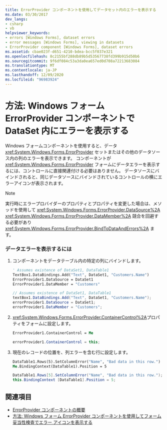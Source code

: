 ```yaml
---
title: ErrorProvider コンポーネントを使用してデータセット内のエラーを表示する
ms.date: 03/30/2017
dev_langs:
- csharp
- vb
helpviewer_keywords:
- errors [Windows Forms], dataset errors
- error messages [Windows Forms], viewing in datasets
- ErrorProvider component [Windows Forms], dataset errors
ms.assetid: cbae023f-d651-4210-bdea-bcc5f037e321
ms.openlocfilehash: 8c2155bf288db89b5d53567738fd399b915d50b6
ms.sourcegitcommit: 9f6df084c53a3da0ea657ed0d708a72213683084
ms.translationtype: MT
ms.contentlocale: ja-JP
ms.lasthandoff: 12/09/2020
ms.locfileid: "96983924"
---
```

# <a name="how-to-view-errors-within-a-dataset-with-the-windows-forms-errorprovider-component"></a>方法: Windows フォーム ErrorProvider コンポーネントで DataSet 内にエラーを表示する
Windows フォームコンポーネントを使用すると、データ <xref:System.Windows.Forms.ErrorProvider> セットまたはその他のデータソース内の列のエラーを表示できます。 コンポーネントが <xref:System.Windows.Forms.ErrorProvider> フォームにデータエラーを表示するには、コントロールに直接関連付ける必要はありません。 データソースにバインドされると、同じデータソースにバインドされているコントロールの横にエラーアイコンが表示されます。  
  
> [!NOTE]
> 実行時にエラープロバイダーのプロパティとプロパティを変更した場合は、メソッドを使用して <xref:System.Windows.Forms.ErrorProvider.DataSource%2A> <xref:System.Windows.Forms.ErrorProvider.DataMember%2A> 競合を回避する必要があり <xref:System.Windows.Forms.ErrorProvider.BindToDataAndErrors%2A> ます。  
  
### <a name="to-display-data-errors"></a>データエラーを表示するには  
  
1. コンポーネントをデータテーブル内の特定の列にバインドします。  
  
    ```vb  
    ' Assumes existence of DataSet1, DataTable1  
    TextBox1.DataBindings.Add("Text", DataSet1, "Customers.Name")  
    ErrorProvider1.DataSource = DataSet1  
    ErrorProvider1.DataMember = "Customers"  
    ```  
  
    ```csharp  
    // Assumes existence of DataSet1, DataTable1  
    textBox1.DataBindings.Add("Text", DataSet1, "Customers.Name");  
    errorProvider1.DataSource = DataSet1;  
    errorProvider1.DataMember = "Customers";  
    ```  
  
2. <xref:System.Windows.Forms.ErrorProvider.ContainerControl%2A>プロパティをフォームに設定します。  
  
    ```vb  
    ErrorProvider1.ContainerControl = Me  
    ```  
  
    ```csharp  
    errorProvider1.ContainerControl = this;  
    ```  
  
3. 現在のレコードの位置を、列エラーを含む行に設定します。  
  
    ```vb  
    DataTable1.Rows(5).SetColumnError("Name", "Bad data in this row.")  
    Me.BindingContext(DataTable1).Position = 5  
    ```  
  
    ```csharp  
    DataTable1.Rows[5].SetColumnError("Name", "Bad data in this row.");  
    this.BindingContext [DataTable1].Position = 5;  
    ```  
  
## <a name="see-also"></a>関連項目

- [ErrorProvider コンポーネントの概要](errorprovider-component-overview-windows-forms.md)
- [方法: Windows フォーム ErrorProvider コンポーネントを使用してフォーム妥当性検査でエラー アイコンを表示する](display-error-icons-for-form-validation-with-wf-errorprovider.md)
